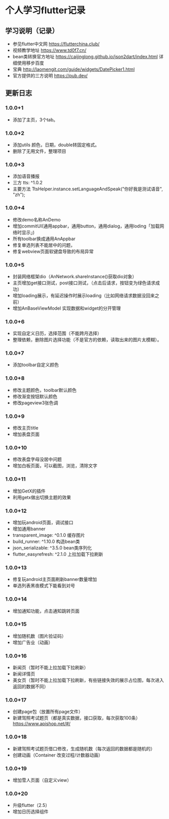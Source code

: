 # 个人学习flutter记录

[comment]: <> (## 添加依赖)

[comment]: <> (```)

[comment]: <> (intl: ^0.16.1)

[comment]: <> (```)


## 学习说明（记录）

+ 参见flutter中文网 https://flutterchina.club/
+ 视频教学地址 https://www.td0f7.cn/
+ bean类转换官方地址 https://caijinglong.github.io/json2dart/index.html 详细使用移步百度
+ 宝典 http://laomengit.com/guide/widgets/DatePicker1.html
+ 官方提供的三方说明 https://pub.dev/

## 更新日志

### 1.0.0+1

+ 添加了主页，3个tab。


### 1.0.0+2

+ 添加utils 颜色，日期，double转固定格式。
+ 删除了无用文件，整理项目


### 1.0.0+3

+ 添加语音播报
+ 三方 tts: ^1.0.2
+ 主要方法 TtsHelper.instance.setLanguageAndSpeak("你好我是测试语音", "zh");


### 1.0.0+4

+ 修改demo名称AnDemo
+ 增加commitUI(通用appbar，通用button，通用dialog，通用loding「加载网络时显示」)
+ 所有toolbar换成通用AnAppbar
+ 修复单选列表不能居中的问题，
+ 修复webview页面软键盘导致的布局异常


### 1.0.0+5

+ 封装网络框架dio（AnNetwork.shareInstance()获取dio对象）
+ 主页增加get接口测试，post接口测试，（点击后请求，按钮变为绿色请求成功）
+ 增加loading展示，有延迟操作时展示loading（比如网络请求数据没回来之前）
+ 增加AnBaseViewModel   实现数据和widget的分开管理


### 1.0.0+6

+ 实现自定义日历，选择范围（不能跨月选择）
+ 整理依赖，删除图片选择功能（不是官方的依赖，读取出来的图片太模糊）。

### 1.0.0+7

+ 添加toolbar自定义颜色

### 1.0.0+8

+ 修改主题颜色，toolbar默认颜色
+ 修改渐变按钮默认颜色
+ 修改pageview3张色调

### 1.0.0+9

+ 修改主页title
+ 增加表盘页面

### 1.0.0+10

+ 修改表盘字母没居中问题
+ 增加白板页面，可以截图，浏览，清除文字

### 1.0.0+11

+ 增加GetX的插件
+ 利用getx做出切换主题的效果

### 1.0.0+12

+ 增加玩android页面，调试接口
+ 增加通用banner
+   transparent_image: ^0.1.0  缓存图片
+   build_runner: ^1.10.0    构造bean类
+   json_serializable: ^3.5.0    bean类序列化
+   flutter_easyrefresh: ^2.1.0    上拉加载下拉刷新

### 1.0.0+13

+ 修复玩android主页面刷新banner数量增加
+ 单选列表黑夜模式下能看到对号


### 1.0.0+14

+ 增加通知功能，点击通知跳转页面

### 1.0.0+15

+ 增加随机数（图片验证码）
+ 增加广告业（动画）

### 1.0.0+16

+ 新闻页（暂时不能上拉加载下拉刷新）
+ 新闻详情页
+ 美女页（暂时不能上拉加载下拉刷新，有些链接失效的展示占位图，每次进入返回的数据不同）

### 1.0.0+17

+ 创建page包（放置所有page文件）
+ 新建驾照考试题页（都是真实数据，接口获取，每次获取100条）https://www.apishop.net/#/

### 1.0.0+18

+ 新建驾照考试题页借口修改，生成随机数（每次返回的数据都是随机的）
+ 创建动画（Container 改变过程/计数器动画）

### 1.0.0+19

+ 增加雪人页面（自定义view）

### 1.0.0+20

+ 升级flutter（2.5）
+ 增加日历选择组件







